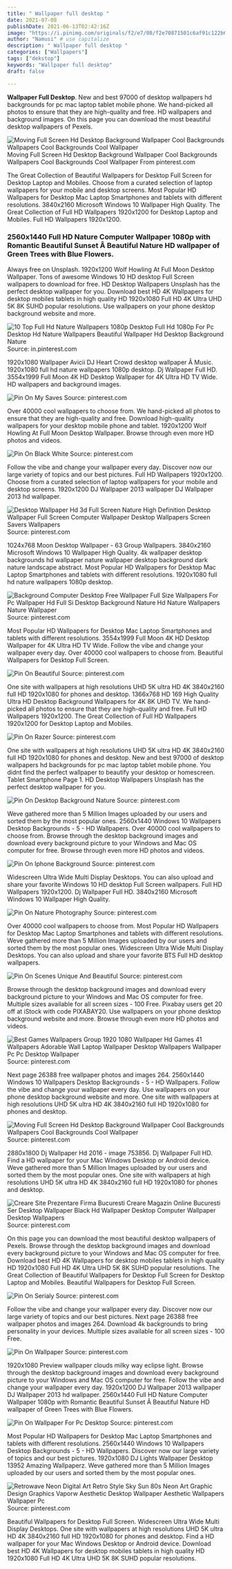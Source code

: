 ```yaml
---
title: " Wallpaper full desktop "
date: 2021-07-08
publishDate: 2021-06-13T02:42:16Z
image: "https://i.pinimg.com/originals/f2/e7/08/f2e70871501c6af91c122b6a374fc24f.jpg"
author: "Namusi" # use capitalize
description: " Wallpaper full desktop "
categories: ["Wallpapers"]
tags: ["dekstop"]
keywords: "Wallpaper full desktop"
draft: false

---
```



**Wallpaper Full Desktop**. New and best 97000 of desktop wallpapers hd backgrounds for pc mac laptop tablet mobile phone. We hand-picked all photos to ensure that they are high-quality and free. HD wallpapers and background images. On this page you can download the most beautiful desktop wallpapers of Pexels.

![Moving Full Screen Hd Desktop Background Wallpaper Cool Backgrounds Wallpapers Cool Backgrounds Cool Wallpaper](https://i.pinimg.com/originals/3b/e1/18/3be118f0e1763a5f6044941f3419a292.jpg "Moving Full Screen Hd Desktop Background Wallpaper Cool Backgrounds Wallpapers Cool Backgrounds Cool Wallpaper")
Moving Full Screen Hd Desktop Background Wallpaper Cool Backgrounds Wallpapers Cool Backgrounds Cool Wallpaper From pinterest.com


The Great Collection of Beautiful Wallpapers for Desktop Full Screen for Desktop Laptop and Mobiles. Choose from a curated selection of laptop wallpapers for your mobile and desktop screens. Most Popular HD Wallpapers for Desktop Mac Laptop Smartphones and tablets with different resolutions. 3840x2160 Microsoft Windows 10 Wallpaper High Quality. The Great Collection of Full HD Wallpapers 1920x1200 for Desktop Laptop and Mobiles. Full HD Wallpapers 1920x1200.

### 2560x1440 Full HD Nature Computer Wallpaper 1080p with Romantic Beautiful Sunset Â Beautiful Nature HD wallpaper of Green Trees with Blue Flowers.

Always free on Unsplash. 1920x1200 Wolf Howling At Full Moon Desktop Wallpaper. Tons of awesome Windows 10 HD desktop Full Screen wallpapers to download for free. HD Desktop Wallpapers Unsplash has the perfect desktop wallpaper for you. Download best HD 4K Wallpapers for desktop mobiles tablets in high quality HD 1920x1080 Full HD 4K Ultra UHD 5K 8K SUHD popular resolutions. Use wallpapers on your phone desktop background website and more.


![10 Top Full Hd Nature Wallpapers 1080p Desktop Full Hd 1080p For Pc Desktop Hd Nature Wallpapers Beautiful Wallpaper Hd Desktop Background Nature](https://i.pinimg.com/originals/d8/45/84/d84584e64ab8d30cbcbcd19269bd98c7.jpg "10 Top Full Hd Nature Wallpapers 1080p Desktop Full Hd 1080p For Pc Desktop Hd Nature Wallpapers Beautiful Wallpaper Hd Desktop Background Nature")
Source: in.pinterest.com

1920x1080 Wallpaper Avicii DJ Heart Crowd desktop wallpaper Â Music. 1920x1080 full hd nature wallpapers 1080p desktop. Dj Wallpaper Full HD. 3554x1999 Full Moon 4K HD Desktop Wallpaper for 4K Ultra HD TV Wide. HD wallpapers and background images.

![Pin On My Saves](https://i.pinimg.com/originals/15/f6/a3/15f6a3aac562ee0fadbbad3d4cdf47bc.jpg "Pin On My Saves")
Source: pinterest.com

Over 40000 cool wallpapers to choose from. We hand-picked all photos to ensure that they are high-quality and free. Download high-quality wallpapers for your desktop mobile phone and tablet. 1920x1200 Wolf Howling At Full Moon Desktop Wallpaper. Browse through even more HD photos and videos.

![Pin On Black White](https://i.pinimg.com/originals/56/2f/99/562f9979bd5ef3b87175609fcebef393.jpg "Pin On Black White")
Source: pinterest.com

Follow the vibe and change your wallpaper every day. Discover now our large variety of topics and our best pictures. Full HD Wallpapers 1920x1200. Choose from a curated selection of laptop wallpapers for your mobile and desktop screens. 1920x1200 DJ Wallpaper 2013 wallpaper DJ Wallpaper 2013 hd wallpaper.

![Desktop Wallpaper Hd 3d Full Screen Nature High Definition Desktop Wallpaper Full Screen Computer Wallpaper Desktop Wallpapers Screen Savers Wallpapers](https://i.pinimg.com/originals/51/29/11/512911aab4f26f678281e50b081c3a0d.jpg "Desktop Wallpaper Hd 3d Full Screen Nature High Definition Desktop Wallpaper Full Screen Computer Wallpaper Desktop Wallpapers Screen Savers Wallpapers")
Source: pinterest.com

1024x768 Moon Desktop Wallpaper - 63 Group Wallpapers. 3840x2160 Microsoft Windows 10 Wallpaper High Quality. 4k wallpaper desktop backgrounds hd wallpaper nature wallpaper desktop background dark nature landscape abstract. Most Popular HD Wallpapers for Desktop Mac Laptop Smartphones and tablets with different resolutions. 1920x1080 full hd nature wallpapers 1080p desktop.

![Background Computer Desktop Free Wallpaper Full Size Wallpapers For Pc Wallpaper Hd Full Si Desktop Background Nature Hd Nature Wallpapers Nature Wallpaper](https://i.pinimg.com/originals/62/2d/db/622ddb63987528970c3b7cb65bfc6c43.jpg "Background Computer Desktop Free Wallpaper Full Size Wallpapers For Pc Wallpaper Hd Full Si Desktop Background Nature Hd Nature Wallpapers Nature Wallpaper")
Source: pinterest.com

Most Popular HD Wallpapers for Desktop Mac Laptop Smartphones and tablets with different resolutions. 3554x1999 Full Moon 4K HD Desktop Wallpaper for 4K Ultra HD TV Wide. Follow the vibe and change your wallpaper every day. Over 40000 cool wallpapers to choose from. Beautiful Wallpapers for Desktop Full Screen.

![Pin On Beautiful](https://i.pinimg.com/originals/91/7c/92/917c926f85919f170595f5a0bf072602.jpg "Pin On Beautiful")
Source: pinterest.com

One site with wallpapers at high resolutions UHD 5K ultra HD 4K 3840x2160 full HD 1920x1080 for phones and desktop. 1366x768 HD 169 High Quality Ultra HD Desktop Background Wallpapers for 4K 8K UHD TV. We hand-picked all photos to ensure that they are high-quality and free. Full HD Wallpapers 1920x1200. The Great Collection of Full HD Wallpapers 1920x1200 for Desktop Laptop and Mobiles.

![Pin On Razer](https://i.pinimg.com/originals/0b/76/92/0b76922685bdd7214bdc41153f25c8cb.jpg "Pin On Razer")
Source: pinterest.com

One site with wallpapers at high resolutions UHD 5K ultra HD 4K 3840x2160 full HD 1920x1080 for phones and desktop. New and best 97000 of desktop wallpapers hd backgrounds for pc mac laptop tablet mobile phone. You didnt find the perfect wallpaper to beautify your desktop or homescreen. Tablet Smartphone Page 1. HD Desktop Wallpapers Unsplash has the perfect desktop wallpaper for you.

![Pin On Desktop Background Nature](https://i.pinimg.com/originals/cf/35/69/cf3569f66fe1a15f834047f1fa642962.jpg "Pin On Desktop Background Nature")
Source: pinterest.com

Weve gathered more than 5 Million Images uploaded by our users and sorted them by the most popular ones. 2560x1440 Windows 10 Wallpapers Desktop Backgrounds - 5 - HD Wallpapers. Over 40000 cool wallpapers to choose from. Browse through the desktop background images and download every background picture to your Windows and Mac OS computer for free. Browse through even more HD photos and videos.

![Pin On Iphone Background](https://i.pinimg.com/originals/e0/21/cc/e021cccd68247bc9a6b64ac53c07d7a4.jpg "Pin On Iphone Background")
Source: pinterest.com

Widescreen Ultra Wide Multi Display Desktops. You can also upload and share your favorite Windows 10 HD desktop Full Screen wallpapers. Full HD Wallpapers 1920x1200. Dj Wallpaper Full HD. 3840x2160 Microsoft Windows 10 Wallpaper High Quality.

![Pin On Nature Photography](https://i.pinimg.com/originals/b8/c5/3a/b8c53ac70de47885d9018dd75c951374.jpg "Pin On Nature Photography")
Source: pinterest.com

Over 40000 cool wallpapers to choose from. Most Popular HD Wallpapers for Desktop Mac Laptop Smartphones and tablets with different resolutions. Weve gathered more than 5 Million Images uploaded by our users and sorted them by the most popular ones. Widescreen Ultra Wide Multi Display Desktops. You can also upload and share your favorite BTS Full HD desktop wallpapers.

![Pin On Scenes Unique And Beautiful](https://i.pinimg.com/originals/7b/19/0d/7b190d0a27765e9685308a63dfc45e41.jpg "Pin On Scenes Unique And Beautiful")
Source: pinterest.com

Browse through the desktop background images and download every background picture to your Windows and Mac OS computer for free. Multiple sizes available for all screen sizes - 100 Free. Pixabay users get 20 off at iStock with code PIXABAY20. Use wallpapers on your phone desktop background website and more. Browse through even more HD photos and videos.

![Best Games Wallpapers Group 1920 1080 Wallpaper Hd Games 41 Wallpapers Adorable Wall Laptop Wallpaper Desktop Wallpapers Wallpaper Pc Pc Desktop Wallpaper](https://i.pinimg.com/originals/75/dd/82/75dd828d0b9cbd4adab6c9a652bd9dad.png "Best Games Wallpapers Group 1920 1080 Wallpaper Hd Games 41 Wallpapers Adorable Wall Laptop Wallpaper Desktop Wallpapers Wallpaper Pc Pc Desktop Wallpaper")
Source: pinterest.com

Next page 26388 free wallpaper photos and images 264. 2560x1440 Windows 10 Wallpapers Desktop Backgrounds - 5 - HD Wallpapers. Follow the vibe and change your wallpaper every day. Use wallpapers on your phone desktop background website and more. One site with wallpapers at high resolutions UHD 5K ultra HD 4K 3840x2160 full HD 1920x1080 for phones and desktop.

![Moving Full Screen Hd Desktop Background Wallpaper Cool Backgrounds Wallpapers Cool Backgrounds Cool Wallpaper](https://i.pinimg.com/originals/3b/e1/18/3be118f0e1763a5f6044941f3419a292.jpg "Moving Full Screen Hd Desktop Background Wallpaper Cool Backgrounds Wallpapers Cool Backgrounds Cool Wallpaper")
Source: pinterest.com

2880x1800 Dj Wallpaper Hd 2016 - image 753856. Dj Wallpaper Full HD. Find a HD wallpaper for your Mac Windows Desktop or Android device. Weve gathered more than 5 Million Images uploaded by our users and sorted them by the most popular ones. One site with wallpapers at high resolutions UHD 5K ultra HD 4K 3840x2160 full HD 1920x1080 for phones and desktop.

![Creare Site Prezentare Firma Bucuresti Creare Magazin Online Bucuresti Ser Desktop Wallpaper Black Hd Wallpaper Desktop Computer Wallpaper Desktop Wallpapers](https://i.pinimg.com/originals/b7/fe/2e/b7fe2ed5a1a8fe4ed5427576344e16cd.jpg "Creare Site Prezentare Firma Bucuresti Creare Magazin Online Bucuresti Ser Desktop Wallpaper Black Hd Wallpaper Desktop Computer Wallpaper Desktop Wallpapers")
Source: pinterest.com

On this page you can download the most beautiful desktop wallpapers of Pexels. Browse through the desktop background images and download every background picture to your Windows and Mac OS computer for free. Download best HD 4K Wallpapers for desktop mobiles tablets in high quality HD 1920x1080 Full HD 4K Ultra UHD 5K 8K SUHD popular resolutions. The Great Collection of Beautiful Wallpapers for Desktop Full Screen for Desktop Laptop and Mobiles. Beautiful Wallpapers for Desktop Full Screen.

![Pin On Serialy](https://i.pinimg.com/originals/97/9d/cc/979dcc0ff3c7c40b2c571520ac8a17c0.jpg "Pin On Serialy")
Source: pinterest.com

Follow the vibe and change your wallpaper every day. Discover now our large variety of topics and our best pictures. Next page 26388 free wallpaper photos and images 264. Download 4k backgrounds to bring personality in your devices. Multiple sizes available for all screen sizes - 100 Free.

![Pin On Wallpaper](https://i.pinimg.com/originals/bf/7c/89/bf7c8937d48fdd710a21997c119a8de9.jpg "Pin On Wallpaper")
Source: pinterest.com

1920x1080 Preview wallpaper clouds milky way eclipse light. Browse through the desktop background images and download every background picture to your Windows and Mac OS computer for free. Follow the vibe and change your wallpaper every day. 1920x1200 DJ Wallpaper 2013 wallpaper DJ Wallpaper 2013 hd wallpaper. 2560x1440 Full HD Nature Computer Wallpaper 1080p with Romantic Beautiful Sunset Â Beautiful Nature HD wallpaper of Green Trees with Blue Flowers.

![Pin On Wallpaper For Pc Desktop](https://i.pinimg.com/originals/34/f6/d9/34f6d97ca44335cfa23048c62d3f3cc1.jpg "Pin On Wallpaper For Pc Desktop")
Source: pinterest.com

Most Popular HD Wallpapers for Desktop Mac Laptop Smartphones and tablets with different resolutions. 2560x1440 Windows 10 Wallpapers Desktop Backgrounds - 5 - HD Wallpapers. Discover now our large variety of topics and our best pictures. 1920x1080 DJ Lights Wallpaper Desktop 13952 Amazing Wallpaperz. Weve gathered more than 5 Million Images uploaded by our users and sorted them by the most popular ones.

![Retrowave Neon Digital Art Retro Style Sky Sun 80s Neon Art Graphic Design Graphics Vaporw Aesthetic Desktop Wallpaper Aesthetic Wallpapers Wallpaper Pc](https://i.pinimg.com/originals/f2/e7/08/f2e70871501c6af91c122b6a374fc24f.jpg "Retrowave Neon Digital Art Retro Style Sky Sun 80s Neon Art Graphic Design Graphics Vaporw Aesthetic Desktop Wallpaper Aesthetic Wallpapers Wallpaper Pc")
Source: pinterest.com

Beautiful Wallpapers for Desktop Full Screen. Widescreen Ultra Wide Multi Display Desktops. One site with wallpapers at high resolutions UHD 5K ultra HD 4K 3840x2160 full HD 1920x1080 for phones and desktop. Find a HD wallpaper for your Mac Windows Desktop or Android device. Download best HD 4K Wallpapers for desktop mobiles tablets in high quality HD 1920x1080 Full HD 4K Ultra UHD 5K 8K SUHD popular resolutions.

